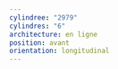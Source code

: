 ```yaml
---
cylindree: "2979"
cylindres: "6"
architecture: en ligne
position: avant
orientation: longitudinal
---
```

